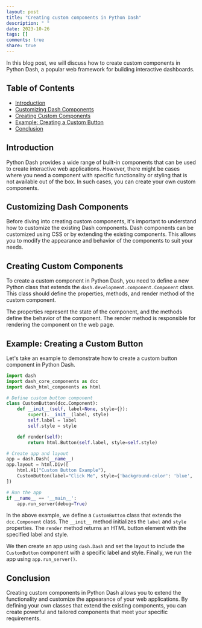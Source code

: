 ```yaml
---
layout: post
title: "Creating custom components in Python Dash"
description: " "
date: 2023-10-26
tags: []
comments: true
share: true
---
```


In this blog post, we will discuss how to create custom components in Python Dash, a popular web framework for building interactive dashboards.

## Table of Contents
- [Introduction](#introduction)
- [Customizing Dash Components](#customizing-dash-components)
- [Creating Custom Components](#creating-custom-components)
- [Example: Creating a Custom Button](#example-creating-a-custom-button)
- [Conclusion](#conclusion)

## Introduction

Python Dash provides a wide range of built-in components that can be used to create interactive web applications. However, there might be cases where you need a component with specific functionality or styling that is not available out of the box. In such cases, you can create your own custom components.

## Customizing Dash Components

Before diving into creating custom components, it's important to understand how to customize the existing Dash components. Dash components can be customized using CSS or by extending the existing components. This allows you to modify the appearance and behavior of the components to suit your needs.

## Creating Custom Components

To create a custom component in Python Dash, you need to define a new Python class that extends the `dash.development.component.Component` class. This class should define the properties, methods, and render method of the custom component.

The properties represent the state of the component, and the methods define the behavior of the component. The render method is responsible for rendering the component on the web page.

## Example: Creating a Custom Button

Let's take an example to demonstrate how to create a custom button component in Python Dash. 

```python
import dash
import dash_core_components as dcc
import dash_html_components as html

# Define custom button component
class CustomButton(dcc.Component):
    def __init__(self, label=None, style={}):
        super().__init__(label, style)
        self.label = label
        self.style = style

    def render(self):
        return html.Button(self.label, style=self.style)

# Create app and layout
app = dash.Dash(__name__)
app.layout = html.Div([
    html.H1("Custom Button Example"),
    CustomButton(label="Click Me", style={'background-color': 'blue', 'color': 'white'})
])

# Run the app
if __name__ == '__main__':
    app.run_server(debug=True)
```

In the above example, we define a `CustomButton` class that extends the `dcc.Component` class. The `__init__` method initializes the `label` and `style` properties. The `render` method returns an HTML button element with the specified label and style.

We then create an app using `dash.Dash` and set the layout to include the `CustomButton` component with a specific label and style. Finally, we run the app using `app.run_server()`.

## Conclusion

Creating custom components in Python Dash allows you to extend the functionality and customize the appearance of your web applications. By defining your own classes that extend the existing components, you can create powerful and tailored components that meet your specific requirements.